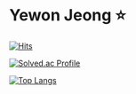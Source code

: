 # Yewon Jeong ⭐
[![Hits](https://hits.seeyoufarm.com/api/count/incr/badge.svg?url=https%3A%2F%2Fgithub.com%2Fgardengo&count_bg=%23F3AA60&title_bg=%23EF6262&icon=&icon_color=%23E7E7E7&title=hits&edge_flat=false)](https://hits.seeyoufarm.com)

[![Solved.ac Profile](http://mazassumnida.wtf/api/v2/generate_badge?boj=jeongye001)](https://solved.ac/jeongye001/)



[![Top Langs](https://github-readme-stats.vercel.app/api/top-langs/?username=jeongye01&layout=compact)](https://github.com/jeongye01/github-readme-stats)

